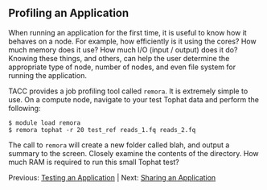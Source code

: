 ## Profiling an Application

When running an application for the first time, it is useful to know how it behaves on a node. For example, how efficiently is it using the cores? How much memory does it use? How much I/O (input / output) does it do? Knowing these things, and others, can help the user determine the appropriate type of node, number of nodes, and even file system for running the application. 

TACC provides a job profiling tool called `remora`. It is extremely simple to use. On a compute node, navigate to your test Tophat data and perform the following:
```
$ module load remora
$ remora tophat -r 20 test_ref reads_1.fq reads_2.fq
```

The call to `remora` will create a new folder called blah, and output a summary to the screen. Closely examine the contents of the directory. How much RAM is required to run this small Tophat test?


Previous: [Testing an Application](hpc_software_environment_04.md) | Next: [Sharing an Application](hpc_software_environment_06.md)

